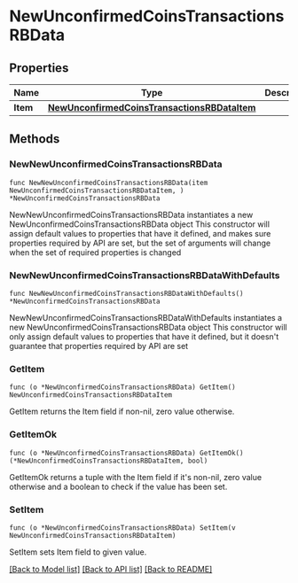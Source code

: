 # NewUnconfirmedCoinsTransactionsRBData

## Properties

Name | Type | Description | Notes
------------ | ------------- | ------------- | -------------
**Item** | [**NewUnconfirmedCoinsTransactionsRBDataItem**](NewUnconfirmedCoinsTransactionsRBDataItem.md) |  | 

## Methods

### NewNewUnconfirmedCoinsTransactionsRBData

`func NewNewUnconfirmedCoinsTransactionsRBData(item NewUnconfirmedCoinsTransactionsRBDataItem, ) *NewUnconfirmedCoinsTransactionsRBData`

NewNewUnconfirmedCoinsTransactionsRBData instantiates a new NewUnconfirmedCoinsTransactionsRBData object
This constructor will assign default values to properties that have it defined,
and makes sure properties required by API are set, but the set of arguments
will change when the set of required properties is changed

### NewNewUnconfirmedCoinsTransactionsRBDataWithDefaults

`func NewNewUnconfirmedCoinsTransactionsRBDataWithDefaults() *NewUnconfirmedCoinsTransactionsRBData`

NewNewUnconfirmedCoinsTransactionsRBDataWithDefaults instantiates a new NewUnconfirmedCoinsTransactionsRBData object
This constructor will only assign default values to properties that have it defined,
but it doesn't guarantee that properties required by API are set

### GetItem

`func (o *NewUnconfirmedCoinsTransactionsRBData) GetItem() NewUnconfirmedCoinsTransactionsRBDataItem`

GetItem returns the Item field if non-nil, zero value otherwise.

### GetItemOk

`func (o *NewUnconfirmedCoinsTransactionsRBData) GetItemOk() (*NewUnconfirmedCoinsTransactionsRBDataItem, bool)`

GetItemOk returns a tuple with the Item field if it's non-nil, zero value otherwise
and a boolean to check if the value has been set.

### SetItem

`func (o *NewUnconfirmedCoinsTransactionsRBData) SetItem(v NewUnconfirmedCoinsTransactionsRBDataItem)`

SetItem sets Item field to given value.



[[Back to Model list]](../README.md#documentation-for-models) [[Back to API list]](../README.md#documentation-for-api-endpoints) [[Back to README]](../README.md)


